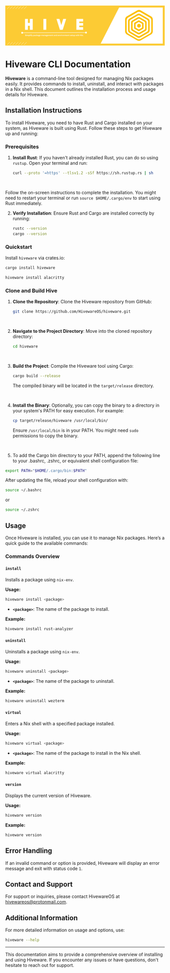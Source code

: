 ![Hive Banner](./assets/banner.png)

# Hiveware CLI Documentation

**Hiveware** is a command-line tool designed for managing Nix packages easily. It provides commands to install, uninstall, and interact with packages in a Nix shell. This document outlines the installation process and usage details for Hiveware.

## Installation Instructions

To install Hiveware, you need to have Rust and Cargo installed on your system, as Hiveware is built using Rust. Follow these steps to get Hiveware up and running:

### Prerequisites

1. **Install Rust**: If you haven't already installed Rust, you can do so using `rustup`. Open your terminal and run:

   ```sh
   curl --proto '=https' --tlsv1.2 -sSf https://sh.rustup.rs | sh
   ```

<br>

Follow the on-screen instructions to complete the installation. You might need to restart your terminal or run `source $HOME/.cargo/env` to start using Rust immediately.

2. **Verify Installation**: Ensure Rust and Cargo are installed correctly by running:

   ```sh
   rustc --version
   cargo --version
   ```

### Quickstart

Install `hiveware` via crates.io:

```sh
cargo install hiveware
```

```sh
hiveware install alacritty
```

### Clone and Build Hive

1. **Clone the Repository**: Clone the Hiveware repository from GitHub:

   ```sh
   git clone https://github.com/HivewareOS/hiveware.git
   ```

<br>

2. **Navigate to the Project Directory**: Move into the cloned repository directory:

   ```sh
   cd hiveware
   ```

<br>

3. **Build the Project**: Compile the Hiveware tool using Cargo:

   ```sh
   cargo build --release
   ```

   The compiled binary will be located in the `target/release` directory.

<br>

4. **Install the Binary**: Optionally, you can copy the binary to a directory in your system's PATH for easy execution. For example:

   ```sh
   cp target/release/hiveware /usr/local/bin/
   ```

   Ensure `/usr/local/bin` is in your PATH. You might need `sudo` permissions to copy the binary.

<br>

5. To add the Cargo bin directory to your PATH, append the following line to your .bashrc, .zshrc, or equivalent shell configuration file:

```bash
export PATH="$HOME/.cargo/bin:$PATH"
```

After updating the file, reload your shell configuration with:

```bash
source ~/.bashrc
```

or

```bash
source ~/.zshrc
```

## Usage

Once Hiveware is installed, you can use it to manage Nix packages. Here’s a quick guide to the available commands:

### Commands Overview

#### `install`

Installs a package using `nix-env`.

**Usage:**

```sh
hiveware install <package>
```

- **`<package>`**: The name of the package to install.

**Example:**

```sh
hiveware install rust-analyzer
```

#### `uninstall`

Uninstalls a package using `nix-env`.

**Usage:**

```sh
hiveware uninstall <package>
```

- **`<package>`**: The name of the package to uninstall.

**Example:**

```sh
hiveware uninstall wezterm
```

#### `virtual`

Enters a Nix shell with a specified package installed.

**Usage:**

```sh
hiveware virtual <package>
```

- **`<package>`**: The name of the package to install in the Nix shell.

**Example:**

```sh
hiveware virtual alacritty
```

#### `version`

Displays the current version of Hiveware.

**Usage:**

```sh
hiveware version
```

**Example:**

```sh
hiveware version
```

## Error Handling

If an invalid command or option is provided, Hiveware will display an error message and exit with status code `1`.

## Contact and Support

For support or inquiries, please contact HivewareOS at [hivewareos@protonmail.com](mailto:hivewareos@protonmail.com).

## Additional Information

For more detailed information on usage and options, use:

```sh
hiveware --help
```

---

This documentation aims to provide a comprehensive overview of installing and using Hiveware. If you encounter any issues or have questions, don't hesitate to reach out for support.
